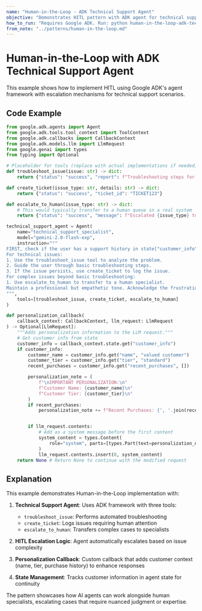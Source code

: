 ```yaml
---
name: "Human-in-the-Loop - ADK Technical Support Agent"
objective: "Demonstrates HITL pattern with ADK agent for technical support with escalation capabilities."
how_to_run: "Requires Google ADK. Run: python human-in-the-loop-adk-technical-support-agent.py"
from_note: "../patterns/human-in-the-loop.md"
---
```


# Human-in-the-Loop with ADK Technical Support Agent

This example shows how to implement HITL using Google ADK's agent framework with escalation mechanisms for technical support scenarios.

## Code Example

```python
from google.adk.agents import Agent
from google.adk.tools.tool_context import ToolContext
from google.adk.callbacks import CallbackContext
from google.adk.models.llm import LlmRequest
from google.genai import types
from typing import Optional

# Placeholder for tools (replace with actual implementations if needed)
def troubleshoot_issue(issue: str) -> dict:
    return {"status": "success", "report": f"Troubleshooting steps for {issue}."}

def create_ticket(issue_type: str, details: str) -> dict:
    return {"status": "success", "ticket_id": "TICKET123"}

def escalate_to_human(issue_type: str) -> dict:
    # This would typically transfer to a human queue in a real system
    return {"status": "success", "message": f"Escalated {issue_type} to a human specialist."}

technical_support_agent = Agent(
    name="technical_support_specialist",
    model="gemini-2.0-flash-exp",
    instruction="""
FIRST, check if the user has a support history in state["customer_info"]["support_history"]. If they do, reference this history in your responses.
For technical issues:
1. Use the troubleshoot_issue tool to analyze the problem.
2. Guide the user through basic troubleshooting steps.
3. If the issue persists, use create_ticket to log the issue.
For complex issues beyond basic troubleshooting:
1. Use escalate_to_human to transfer to a human specialist.
Maintain a professional but empathetic tone. Acknowledge the frustration technical issues can cause, while providing clear steps toward resolution.
""",
    tools=[troubleshoot_issue, create_ticket, escalate_to_human]
)

def personalization_callback(
    callback_context: CallbackContext, llm_request: LlmRequest
) -> Optional[LlmRequest]:
    """Adds personalization information to the LLM request."""
    # Get customer info from state
    customer_info = callback_context.state.get("customer_info")
    if customer_info:
        customer_name = customer_info.get("name", "valued customer")
        customer_tier = customer_info.get("tier", "standard")
        recent_purchases = customer_info.get("recent_purchases", [])

        personalization_note = (
            f"\nIMPORTANT PERSONALIZATION:\n"
            f"Customer Name: {customer_name}\n"
            f"Customer Tier: {customer_tier}\n"
        )
        if recent_purchases:
            personalization_note += f"Recent Purchases: {', '.join(recent_purchases)}\n"


        if llm_request.contents:
            # Add as a system message before the first content
            system_content = types.Content(
                role="system", parts=[types.Part(text=personalization_note)]
            )
            llm_request.contents.insert(0, system_content)
    return None # Return None to continue with the modified request
```

## Explanation

This example demonstrates Human-in-the-Loop implementation with:

1. **Technical Support Agent**: Uses ADK framework with three tools:
   - `troubleshoot_issue`: Performs automated troubleshooting
   - `create_ticket`: Logs issues requiring human attention
   - `escalate_to_human`: Transfers complex cases to specialists

2. **HITL Escalation Logic**: Agent automatically escalates based on issue complexity

3. **Personalization Callback**: Custom callback that adds customer context (name, tier, purchase history) to enhance responses

4. **State Management**: Tracks customer information in agent state for continuity

The pattern showcases how AI agents can work alongside human specialists, escalating cases that require nuanced judgment or expertise.</content>

